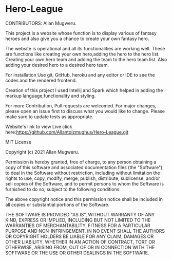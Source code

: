 # Hero-League
CONTRIBUTORS: Allan Mugweru.

This project is a website whose function is to display various of fantasy heroes and also give you a chance to create your own fantasy hero.

The website is operational and all its functionalities are working well. These are functions like creating your own hero,adding the hero to the hero list. Creating your own hero team and adding the team to the hero team list. Also adding your desired hero to a desired hero team.

For installation Use git, GitHub, heroku and any editor or IDE to see the codes and the rendered frontend.

Creation of this project I used Intellij and Spark which helped in adding the markup language,functionality and styling.

For more Contribution, Pull requests are welcomed. For major changes, please open an issue first to discuss what you would like to change. Please make sure to update tests as appropriate.

Website's link to view Live click here:https://github.com/Allantoizmughus/Hero-League.git

MIT License

Copyright (c) 2021 Allan Mugweru.

Permission is hereby granted, free of charge, to any person obtaining a copy of this software and associated documentation files (the "Software"), to deal in the Software without restriction, including without limitation the rights to use, copy, modify, merge, publish, distribute, sublicense, and/or sell copies of the Software, and to permit persons to whom the Software is furnished to do so, subject to the following conditions:

The above copyright notice and this permission notice shall be included in all copies or substantial portions of the Software.

THE SOFTWARE IS PROVIDED "AS IS", WITHOUT WARRANTY OF ANY KIND, EXPRESS OR IMPLIED, INCLUDING BUT NOT LIMITED TO THE WARRANTIES OF MERCHANTABILITY, FITNESS FOR A PARTICULAR PURPOSE AND NON-INFRINGEMENT. IN NO EVENT SHALL THE AUTHORS OR COPYRIGHT HOLDERS BE LIABLE FOR ANY CLAIM, DAMAGES OR OTHER LIABILITY, WHETHER IN AN ACTION OF CONTRACT, TORT OR OTHERWISE, ARISING FROM, OUT OF OR IN CONNECTION WITH THE SOFTWARE OR THE USE OR OTHER DEALINGS IN THE SOFTWARE.